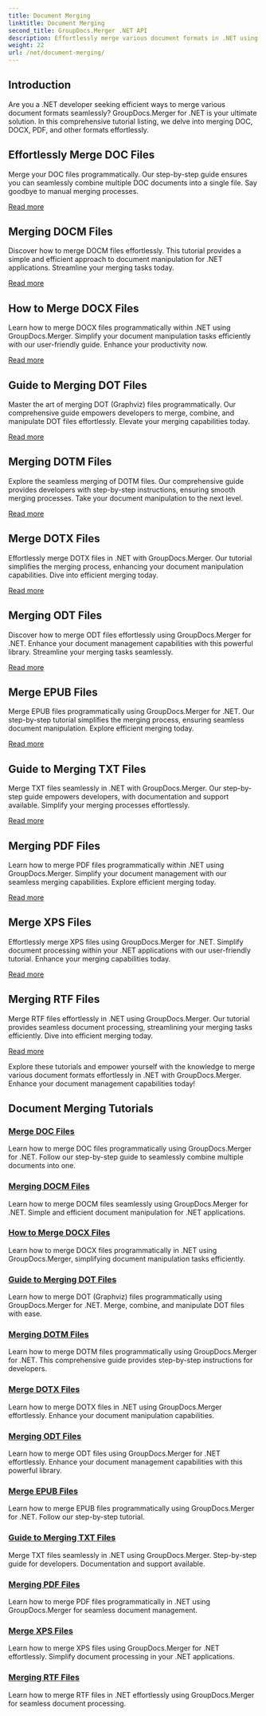 ```yaml
---
title: Document Merging
linktitle: Document Merging
second_title: GroupDocs.Merger .NET API
description: Effortlessly merge various document formats in .NET using GroupDocs.Merger. Seamlessly combine DOC, DOCX, PDF, and more. Enhance your document management today!
weight: 22
url: /net/document-merging/
---
```

## Introduction

Are you a .NET developer seeking efficient ways to merge various document formats seamlessly? GroupDocs.Merger for .NET is your ultimate solution. In this comprehensive tutorial listing, we delve into merging DOC, DOCX, PDF, and other formats effortlessly.

## Effortlessly Merge DOC Files

Merge your DOC files programmatically. Our step-by-step guide ensures you can seamlessly combine multiple DOC documents into a single file. Say goodbye to manual merging processes.

[Read more](./merge-doc-files/)

## Merging DOCM Files

Discover how to merge DOCM files effortlessly. This tutorial provides a simple and efficient approach to document manipulation for .NET applications. Streamline your merging tasks today.

[Read more](./merging-docm-files/)

## How to Merge DOCX Files

Learn how to merge DOCX files programmatically within .NET using GroupDocs.Merger. Simplify your document manipulation tasks efficiently with our user-friendly guide. Enhance your productivity now.

[Read more](./how-to-merge-docx-files/)

## Guide to Merging DOT Files

Master the art of merging DOT (Graphviz) files programmatically. Our comprehensive guide empowers developers to merge, combine, and manipulate DOT files effortlessly. Elevate your merging capabilities today.

[Read more](./guide-merging-dot-files/)

## Merging DOTM Files

Explore the seamless merging of DOTM files. Our comprehensive guide provides developers with step-by-step instructions, ensuring smooth merging processes. Take your document manipulation to the next level.

[Read more](./merging-dotm-files/)

## Merge DOTX Files

Effortlessly merge DOTX files in .NET with GroupDocs.Merger. Our tutorial simplifies the merging process, enhancing your document manipulation capabilities. Dive into efficient merging today.

[Read more](./merge-dotx-files/)

## Merging ODT Files

Discover how to merge ODT files effortlessly using GroupDocs.Merger for .NET. Enhance your document management capabilities with this powerful library. Streamline your merging tasks seamlessly.

[Read more](./merging-odt-files/)

## Merge EPUB Files

Merge EPUB files programmatically using GroupDocs.Merger for .NET. Our step-by-step tutorial simplifies the merging process, ensuring seamless document manipulation. Explore efficient merging today.

[Read more](./merge-epub-files/)

## Guide to Merging TXT Files

Merge TXT files seamlessly in .NET with GroupDocs.Merger. Our step-by-step guide empowers developers, with documentation and support available. Simplify your merging processes effortlessly.

[Read more](./guide-merging-txt-files/)

## Merging PDF Files

Learn how to merge PDF files programmatically within .NET using GroupDocs.Merger. Simplify your document management with our seamless merging capabilities. Explore efficient merging today.

[Read more](./merging-pdf-files/)

## Merge XPS Files

Effortlessly merge XPS files using GroupDocs.Merger for .NET. Simplify document processing within your .NET applications with our user-friendly tutorial. Enhance your merging capabilities today.

[Read more](./merge-xps-files/)

## Merging RTF Files

Merge RTF files effortlessly in .NET using GroupDocs.Merger. Our tutorial provides seamless document processing, streamlining your merging tasks efficiently. Dive into efficient merging today.

[Read more](./merging-rtf-files/)

Explore these tutorials and empower yourself with the knowledge to merge various document formats effortlessly in .NET with GroupDocs.Merger. Enhance your document management capabilities today!
## Document Merging Tutorials
### [Merge DOC Files](./merge-doc-files/)
Learn how to merge DOC files programmatically using GroupDocs.Merger for .NET. Follow our step-by-step guide to seamlessly combine multiple documents into one.
### [Merging DOCM Files](./merging-docm-files/)
Learn how to merge DOCM files seamlessly using GroupDocs.Merger for .NET. Simple and efficient document manipulation for .NET applications.
### [How to Merge DOCX Files](./how-to-merge-docx-files/)
Learn how to merge DOCX files programmatically in .NET using GroupDocs.Merger, simplifying document manipulation tasks efficiently.
### [Guide to Merging DOT Files](./guide-merging-dot-files/)
Learn how to merge DOT (Graphviz) files programmatically using GroupDocs.Merger for .NET. Merge, combine, and manipulate DOT files with ease.
### [Merging DOTM Files](./merging-dotm-files/)
Learn how to merge DOTM files programmatically using GroupDocs.Merger for .NET. This comprehensive guide provides step-by-step instructions for developers.
### [Merge DOTX Files](./merge-dotx-files/)
Learn how to merge DOTX files in .NET using GroupDocs.Merger effortlessly. Enhance your document manipulation capabilities.
### [Merging ODT Files](./merging-odt-files/)
Learn how to merge ODT files using GroupDocs.Merger for .NET effortlessly. Enhance your document management capabilities with this powerful library.
### [Merge EPUB Files](./merge-epub-files/)
Learn how to merge EPUB files programmatically using GroupDocs.Merger for .NET. Follow our step-by-step tutorial.
### [Guide to Merging TXT Files](./guide-merging-txt-files/)
Merge TXT files seamlessly in .NET using GroupDocs.Merger. Step-by-step guide for developers. Documentation and support available.
### [Merging PDF Files](./merging-pdf-files/)
Learn how to merge PDF files programmatically in .NET using GroupDocs.Merger for seamless document management.
### [Merge XPS Files](./merge-xps-files/)
Learn how to merge XPS files using GroupDocs.Merger for .NET effortlessly. Simplify document processing in your .NET applications.
### [Merging RTF Files](./merging-rtf-files/)
Learn how to merge RTF files in .NET effortlessly using GroupDocs.Merger for seamless document processing.
